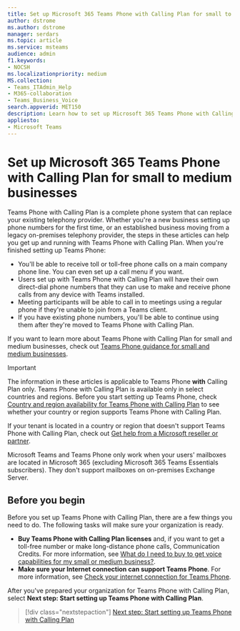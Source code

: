 ```yaml
---
title: Set up Microsoft 365 Teams Phone with Calling Plan for small to medium businesses
author: dstrome 
ms.author: dstrome
manager: serdars
ms.topic: article
ms.service: msteams
audience: admin
f1.keywords:
- NOCSH
ms.localizationpriority: medium
MS.collection: 
- Teams_ITAdmin_Help
- M365-collaboration
- Teams_Business_Voice
search.appverid: MET150
description: Learn how to set up Microsoft 365 Teams Phone with Calling Plan in your small to medium business or organization.
appliesto: 
- Microsoft Teams
---
```


# Set up Microsoft 365 Teams Phone with Calling Plan for small to medium businesses

Teams Phone with Calling Plan is a complete phone system that can replace your existing telephony provider. Whether you're a new business setting up phone numbers for the first time, or an established business moving from a legacy on-premises telephony provider, the steps in these articles can help you get up and running with Teams Phone with Calling Plan. When you're finished setting up Teams Phone:

* You'll be able to receive toll or toll-free phone calls on a main company phone line. You can even set up a call menu if you want.
* Users set up with Teams Phone with Calling Plan will have their own direct-dial phone numbers that they can use to make and receive phone calls from any device with Teams installed.
* Meeting participants will be able to call in to meetings using a regular phone if they're unable to join from a Teams client.
* If you have existing phone numbers, you'll be able to continue using them after they're moved to Teams Phone with Calling Plan.

If you want to learn more about Teams Phone with Calling Plan for small and medium businesses, check out [Teams Phone guidance for small and medium businesses](whats-business-voice.md).

> [!IMPORTANT]
> The information in these articles is applicable to Teams Phone **with** Calling Plan only. Teams Phone with Calling Plan is available only in select countries and regions. Before you start setting up Teams Phone, check [Country and region availability for Teams Phone with Calling Plan](/microsoftteams/country-and-region-availability-for-audio-conferencing-and-calling-plans/country-and-region-availability-for-audio-conferencing-and-calling-plans.md) to see whether your country or region supports Teams Phone with Calling Plan.
>
> If your tenant is located in a country or region that doesn't support Teams Phone with Calling Plan, check out [Get help from a Microsoft reseller or partner](reseller-partner-support.md).
>
> Microsoft Teams and Teams Phone only work when your users' mailboxes are located in Microsoft 365 (excluding Microsoft 365 Teams Essentials subscribers). They don't support mailboxes on on-premises Exchange Server.

## Before you begin

Before you set up Teams Phone with Calling Plan, there are a few things you need to do. The following tasks will make sure your organization is ready.

* **Buy Teams Phone with Calling Plan licenses** and, if you want to get a toll-free number or make long-distance phone calls, Communication Credits. For more information, see [What do I need to buy to get voice capabilities for my small or medium business?](whats-business-voice.md).
* **Make sure your Internet connection can support Teams Phone**. For more information, see [Check your internet connection for Teams Phone](get-ready-internet.md).

After you've prepared your organization for Teams Phone with Calling Plan, select **Next step: Start setting up Teams Phone with Calling Plan**.

> [!div class="nextstepaction"]
> [Next step: Start setting up Teams Phone with Calling Plan](set-up-emergency-locations.md)
